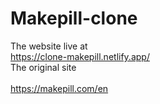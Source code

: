 # Makepill-clone
The website live at 
<br>
https://clone-makepill.netlify.app/
<br>
The original site
<br>
<br>
https://makepill.com/en